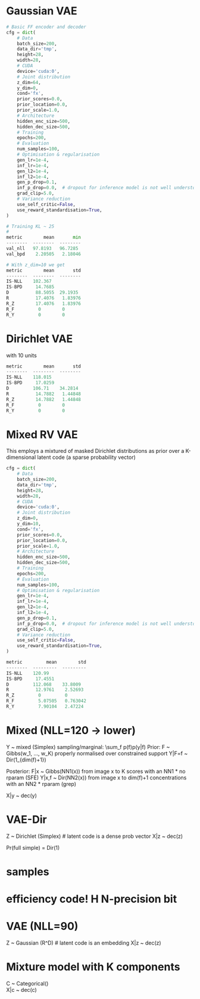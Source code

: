 # Gaussian VAE


```python
# Basic FF encoder and decoder
cfg = dict(
    # Data
    batch_size=200,
    data_dir='tmp',
    height=28,
    width=28, 
    # CUDA
    device='cuda:0',
    # Joint distribution
    z_dim=64, 
    y_dim=0,
    cond='fx',
    prior_scores=0.0,
    prior_location=0.0, 
    prior_scale=1.0,
    # Architecture
    hidden_enc_size=500,
    hidden_dec_size=500,
    # Training
    epochs=200,    
    # Evaluation
    num_samples=100,    
    # Optimisation & regularisation
    gen_lr=1e-4,
    inf_lr=1e-4,  
    gen_l2=1e-4,
    inf_l2=1e-4,  
    gen_p_drop=0.1,  
    inf_p_drop=0.0,  # dropout for inference model is not well understood    
    grad_clip=5.0,
    # Variance reduction
    use_self_critic=False,
    use_reward_standardisation=True,
)

# Training KL ~ 25 
# 
metric        mean       min
--------  --------  --------
val_nll   97.8193   96.7285
val_bpd    2.20505   2.18046

# With z_dim=10 we get
metric        mean       std
--------  --------  --------
IS-NLL    102.367
IS-BPD     14.7685
D          88.5055  29.1935
R          17.4076   1.83976
R_Z        17.4076   1.83976
R_F         0        0
R_Y         0        0

```

# Dirichlet VAE

with 10 units

```python
metric        mean       std
--------  --------  --------
IS-NLL    118.015
IS-BPD     17.0259
D         106.71    34.2814
R          14.7882   1.44848
R_Z        14.7882   1.44848
R_F         0        0
R_Y         0        0
```

# Mixed RV VAE 

This employs a mixtured of masked Dirichlet distributions as prior over a K-dimensional latent code (a sparse probability vector)

```python
cfg = dict(
    # Data
    batch_size=200,
    data_dir='tmp',
    height=28,
    width=28, 
    # CUDA
    device='cuda:0',
    # Joint distribution
    z_dim=0, 
    y_dim=10,
    cond='fx',
    prior_scores=0.0,
    prior_location=0.0, 
    prior_scale=1.0,
    # Architecture
    hidden_enc_size=500,
    hidden_dec_size=500,
    # Training
    epochs=200,    
    # Evaluation
    num_samples=100,    
    # Optimisation & regularisation
    gen_lr=1e-4,
    inf_lr=1e-4,  
    gen_l2=1e-4,
    inf_l2=1e-4,  
    gen_p_drop=0.1,  
    inf_p_drop=0.0,  # dropout for inference model is not well understood    
    grad_clip=5.0,
    # Variance reduction
    use_self_critic=False,
    use_reward_standardisation=True,
)
``` 

```python
metric         mean        std
--------  ---------  ---------
IS-NLL    120.99
IS-BPD     17.4551
D         112.068    33.8009
R          12.9761    2.52693
R_Z         0         0
R_F         5.07505   0.763042
R_Y         7.90104   2.47224
```


# Mixed (NLL=120 -> lower)
Y ~ mixed (Simplex)
   sampling/marginal: \sum_f p(f)p(y|f)
   Prior:
    F ~ Gibbs(w_1, ..., w_K) properly normalised over constrained support
    Y|F=f ~ Dir(1_{dim(f)+1})
    
   Posterior:
    F|x ~ Gibbs(NN1(x))  from image x to K scores with an NN1
        * no rparam (SFE)
    Y|x,f ~ Dir(NN2(x))  from image x to dim(f)+1 concentrations with an NN2
        * rparam (grep)
     
X|y ~ dec(y)


# VAE-Dir 
Z ~ Dirichlet (Simplex)  # latent code is a dense prob vector
X|z ~ dec(z)

Pr(full simple) = Dir(1)

# samples
# efficiency code! H N-precision bit


# VAE (NLL=90)
Z ~ Gaussian (R^D)      # latent code is an embedding 
X|z ~ dec(z)

# Mixture model with K components 

C ~ Categorical()    
X|c ~ dec(c)
